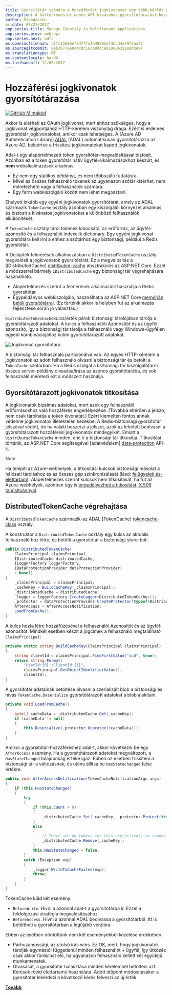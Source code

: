 ```yaml
---
title: Gyorsítótár számára a hozzáférést jogkivonatok egy több-bérlős alkalmazásban
description: A háttérrendszer webes API hívásához gyorsítótárazási hozzáférési jogkivonatok
author: MikeWasson
ms:date: 07/21/2017
pnp.series.title: Manage Identity in Multitenant Applications
pnp.series.prev: web-api
pnp.series.next: adfs
ms.openlocfilehash: cffc15686ef9d77fafb40982efdbcd4a79f5aaf2
ms.sourcegitcommit: 8ab30776e0c4cdc16ca0dcc881960e3108ad3e94
ms.translationtype: MT
ms.contentlocale: hu-HU
ms.lasthandoff: 12/08/2017
---
```

# <a name="cache-access-tokens"></a>Hozzáférési jogkivonatok gyorsítótárazása

[![GitHub](../_images/github.png) Mintakód][sample application]

Akkor is elérheti az OAuth jogkivonat, mert ahhoz szükséges, hogy a jogkivonat végpontjához HTTP-kérelem viszonylag drága. Ezért is érdemes gyorsítótár jogkivonatokat, amikor csak lehetséges. A [Azure AD Authentication Library] [ ADAL] (ADAL) automatikusan gyorsítótárazza az Azure AD, beleértve a frissítési jogkivonatokat kapott jogkivonatok.

Adal-t egy alapértelmezett token gyorsítótár-megvalósítással biztosít. Azonban ez a token gyorsítótár natív ügyfél-alkalmazásokhoz készült, és **nem** webalkalmazások alkalmas:

* Ez nem egy statikus példányt, és nem többszálú futtatásra.
* Mivel az összes felhasználó tokenek az ugyanazon szótár kísérhet, nem méretezhető nagy a felhasználók számára.
* Egy farm webkiszolgáló között nem lehet megosztani.

Ehelyett inkább egy egyéni jogkivonatok gyorsítótárát, amely az ADAL származik `TokenCache` osztály azonban egy kiszolgálói környezet alkalmas, és biztosít a kívánatos jogkivonatokat a különböző felhasználók elkülönítését.

A `TokenCache` osztály tárol tokenek kibocsátó, az erőforrás, az ügyfél-azonosító és a felhasználói indexelik dictionary. Egy egyéni jogkivonat gyorsítótára kell írni a ehhez a szótárhoz egy biztonsági, például a Redis gyorsítótár.

A Dejójáték felmérések alkalmazásban a `DistributedTokenCache` osztály megvalósít a jogkivonatok gyorsítótárát. Ez a megvalósítás a [IDistributedCache] [ distributed-cache] absztrakciós az ASP.NET Core. Ezzel a módszerrel bármely `IDistributedCache` egy biztonsági tár végrehajtására használható.

* Alapértelmezés szerint a felmérések alkalmazást használja a Redis gyorsítótár.
* Egypéldányos webkiszolgáló, használhatja az ASP.NET Core [memórián belüli gyorsítótárral][in-memory-cache]. (Ez történik akkor is helyben fut az alkalmazás fejlesztése során jó választás.)

`DistributedTokenCache`kulcs/érték párok biztonsági tárolójában tárolja a gyorsítótárazott adatokat. A kulcs a felhasználói Azonosítót és az ügyfél-azonosító, így a biztonsági tár tárolja a felhasználó vagy Windows-ügyfélen egyedi kombinációjához külön gyorsítótárazott adatokat.

![Jogkivonat gyorsítótára](./images/token-cache.png)

A biztonsági tár felhasználó particionálva van. Az egyes HTTP-kérelem a jogkivonatok az adott felhasználó olvasni a biztonsági tár és betölti a `TokenCache` szótárban. Ha a Redis szolgál a biztonsági tár kiszolgálófarm összes server-példány olvasása/írása az azonos gyorsítótárába, és sok felhasználó méretezi ezt a módszert használja.

## <a name="encrypting-cached-tokens"></a>Gyorsítótárazott jogkivonatok titkosítása
A jogkivonatok bizalmas adatokat, mert azok egy felhasználó erőforrásokhoz való hozzáférés engedélyezése. (Továbbá eltérően a jelszó, nem csak tárolhatja a token kivonatát.) Ezért kiemelten fontos annak védelme jogkivonatok illetéktelen kezekbe. A Redis-biztonsági gyorsítótár jelszóval védett, de ha valaki beszerzi a jelszót, azok az lehetett beolvasni a gyorsítótárazott hozzáférési jogkivonatok mindegyikét. Emiatt a `DistributedTokenCache` minden, ami ír a biztonsági tár titkosítja. Titkosítási történik, az ASP.NET Core segítségével [adatvédelem] [ data-protection] API-k.

> [!NOTE]
> Ha telepíti az Azure-webhelyek, a titkosítási kulcsok biztonsági másolat a hálózati tároláshoz és az összes gép szinkronizálását (lásd: [felügyeleti és-élettartam][key-management]). Alapértelmezés szerint kulcsok nem titkosítását, ha fut az Azure-webhelyek, azonban úgy is [engedélyezheti a titkosítást, X.509 tanúsítvánnyal][x509-cert-encryption].
> 
> 

## <a name="distributedtokencache-implementation"></a>DistributedTokenCache végrehajtása
A `DistributedTokenCache` származik-az ADAL [TokenCache] [ tokencache-class] osztály.

A konstruktor a `DistributedTokenCache` osztály egy kulcs az aktuális felhasználó hoz létre, és betölti a gyorsítótár a biztonsági store-ból:

```csharp
public DistributedTokenCache(
    ClaimsPrincipal claimsPrincipal,
    IDistributedCache distributedCache,
    ILoggerFactory loggerFactory,
    IDataProtectionProvider dataProtectionProvider)
    : base()
{
    _claimsPrincipal = claimsPrincipal;
    _cacheKey = BuildCacheKey(_claimsPrincipal);
    _distributedCache = distributedCache;
    _logger = loggerFactory.CreateLogger<DistributedTokenCache>();
    _protector = dataProtectionProvider.CreateProtector(typeof(DistributedTokenCache).FullName);
    AfterAccess = AfterAccessNotification;
    LoadFromCache();
}
```

A kulcs hozta létre hozzáfűzésével a felhasználói Azonosítót és az ügyfél-azonosítót. Mindkét esetben készít a jogcímek a felhasználó megtalálható `ClaimsPrincipal`:

```csharp
private static string BuildCacheKey(ClaimsPrincipal claimsPrincipal)
{
    string clientId = claimsPrincipal.FindFirstValue("aud", true);
    return string.Format(
        "UserId:{0}::ClientId:{1}",
        claimsPrincipal.GetObjectIdentifierValue(),
        clientId);
}
```

A gyorsítótár adatainak betöltése olvasni a szerializált blob a biztonsági és hívás `TokenCache.Deserialize` gyorsítótárazott adatokat a blob alakítani.

```csharp
private void LoadFromCache()
{
    byte[] cacheData = _distributedCache.Get(_cacheKey);
    if (cacheData != null)
    {
        this.Deserialize(_protector.Unprotect(cacheData));
    }
}
```

Amikor a gyorsítótár-hozzáféréshez adal-t, akkor következik be egy `AfterAccess` esemény. Ha a gyorsítótárazott adatokat megváltozott, a `HasStateChanged` tulajdonság értéke igaz. Ebben az esetben frissíteni a biztonsági tár a változásnak, és utána állítsa be `HasStateChanged` false értékre.

```csharp
public void AfterAccessNotification(TokenCacheNotificationArgs args)
{
    if (this.HasStateChanged)
    {
        try
        {
            if (this.Count > 0)
            {
                _distributedCache.Set(_cacheKey, _protector.Protect(this.Serialize()));
            }
            else
            {
                // There are no tokens for this user/client, so remove the item from the cache.
                _distributedCache.Remove(_cacheKey);
            }
            this.HasStateChanged = false;
        }
        catch (Exception exp)
        {
            _logger.WriteToCacheFailed(exp);
            throw;
        }
    }
}
```

TokenCache küld két esemény:

* `BeforeWrite`. Hívni a azonnal adal-t a gyorsítótárba ír. Ezzel a feldolgozási stratégia megvalósításához
* `BeforeAccess`. Hívni a azonnal ADAL beolvassa a gyorsítótárból. Itt is betöltheti a gyorsítótárban a legújabb verzióra.

Ebben az esetben döntöttünk nem két eseményekből kezelése érdekében.

* Párhuzamossági, az utolsó írás wins. Ez OK, mert, hogy jogkivonatok tárolják egymástól függetlenül minden felhasználót + ügyfél, így ütközés csak akkor fordulhat elő, ha ugyanazon felhasználó kellett két egyidejű munkamenetek.
* Olvasását, a gyorsítótár halasztása minden kérelemnél betölteni azt. Kérések rövid élettartamú használata. Adott időpont módosításakor a gyorsítótár lekérdezi a következő kérés felveszi az új érték.

[**Tovább**][client-assertion]

<!-- links -->
[ADAL]: https://msdn.microsoft.com/library/azure/jj573266.aspx
[client-assertion]: ./client-assertion.md
[data-protection]: /aspnet/core/security/data-protection/
[distributed-cache]: /aspnet/core/performance/caching/distributed
[key-management]: /aspnet/core/security/data-protection/configuration/default-settings
[in-memory-cache]: /aspnet/core/performance/caching/memory
[tokencache-class]: https://msdn.microsoft.com/library/azure/microsoft.identitymodel.clients.activedirectory.tokencache.aspx
[x509-cert-encryption]: /aspnet/core/security/data-protection/implementation/key-encryption-at-rest#x509-certificate
[sample application]: https://github.com/mspnp/multitenant-saas-guidance
